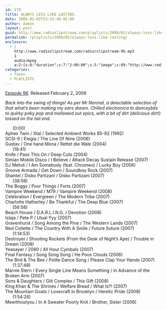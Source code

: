 ```yaml
---
id: 179
title: ALWAYS LESS LIKE LASTING.
date: 2008-02-02T23:42:40-05:00
author: damon
layout: post
guid: http://www.radioslipstream.com/playlists/2008/02/always-less-like-lasting/
permalink: /playlists/2008/02/always-less-like-lasting/
enclosure:
  - |
    http://www.radioslipstream.com/radio/slipstream-96.mp3
    1
    audio/mpeg
    a:2:{s:8:"duration";s:7:"2:00:00";s:5:"image";s:89:"http://www.radioslipstream.com/wp/wp-content/plugins/podpress//images/vpreview_center.png";}
categories:
  - faves
  - PLAYLISTS
---
```

[Episode 96](/radio/slipstream-96.mp3). Released February 2, 2008

_Back into the swing of things! As per Mr Normal, a delectable selection of that what’s been making my ears dream. Chilled electronica to danceybits to quirky poky pop and mellowed out epics, with a bit of dirt (delicious dirt!) tossed on the tail end._

&nbsp;&nbsp;&nbsp;&nbsp;&nbsp;&nbsp;(0:00)  
Aphex Twin / Xtal / Selected Ambient Works 85-92 (1992)  
SCSI-9 / Elegia / The Line Of Nine (2006)  
Gustav / One hand Mona / Rettet die Wale (2004)  
&nbsp;&nbsp;&nbsp;&nbsp;&nbsp;&nbsp;(19:41)  
Knife / Pass This On / Deep Cuts (2004)  
Simian Mobile Disco / I Believe / Attack Decay Sustain Release (2007)  
DJ Mehdi / I Am Somebody (feat. Chromeo) / Lucky Boy (2006)  
Groove Armada / Get Down / Soundboy Rock (2007)  
Shantel / Disko Partizani / Disko Partizani (2007)  
&nbsp;&nbsp;&nbsp;&nbsp;&nbsp;&nbsp;(38:56)  
The Boggs / Poor Things / Forts (2007)  
Vampire Weekend / M79 / Vampire Weekend (2008)  
Celebration / Evergreen / The Modern Tribe (2007)  
Charlotte Hatherley / Be Thankful / The Deep Blue (2007)  
&nbsp;&nbsp;&nbsp;&nbsp;&nbsp;&nbsp;(56:58)  
Beach House / D.A.R.L.I.N.G. / Devotion (2008)  
Islaja / Pete P / Ulual Yyy (2007)  
Gravenhurst / Song Among the Pine / The Western Lands (2007)  
Ned Collette / The Country With A Smile / Future Suture (2007)  
&nbsp;&nbsp;&nbsp;&nbsp;&nbsp;&nbsp;(1:14:53)  
Destroyer / Shooting Rockets (From the Desk of Night’s Ape) / Trouble in Dream (2008)  
Yeasayer / 2080 / All Hour Cymbals (2007)  
Final Fantasy / Song Song Song / He Poos Clouds (2006)  
The Bird & The Bee / Polite Dance Song / Please Clap Your Hands (2007)  
&nbsp;&nbsp;&nbsp;&nbsp;&nbsp;&nbsp;(1:37:48)  
Marnie Stern / Every Single Line Means Something / In Advance of the Broken Arm (2007)  
Sons & Daughters / Gilt Complex / This Gift (2008)  
King Khan & The Shrines / Welfare Bread / What Is?! (2007)  
The Mountain Goats / Lovecraft In Brooklyn / Heretic Pride (2008)  
&nbsp;&nbsp;&nbsp;&nbsp;&nbsp;&nbsp;(1:54:26)  
Mewithoutyou / In A Sweater Poorly Knit / Brother, Sister (2006)